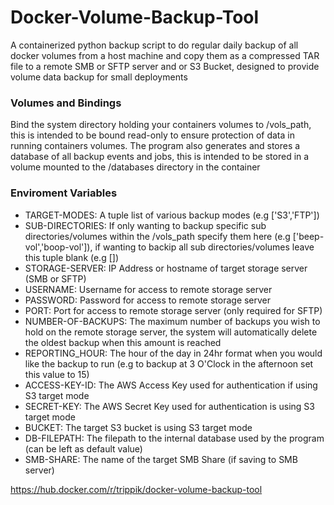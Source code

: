 # Docker-Volume-Backup-Tool
A containerized python backup script to do regular daily backup of all docker volumes from a host machine and copy them as a compressed TAR file to a remote  SMB or SFTP server and or S3 Bucket, designed to provide volume data backup for small deployments

### Volumes and Bindings
Bind the system directory holding your containers volumes to /vols_path, this is intended to be bound read-only to ensure protection of data in running containers volumes.
The program also generates and stores a database of all backup events and jobs, this is intended to be stored in a volume mounted to the /databases directory in the container

### Enviroment Variables
- TARGET-MODES: A tuple list of various backup modes (e.g ['S3','FTP'])
- SUB-DIRECTORIES: If only wanting to backup specific sub directories/volumes within the /vols_path specify them here (e.g ['beep-vol','boop-vol']), if wanting to backip all sub directories/volumes leave this tuple blank (e.g [])
- STORAGE-SERVER: IP Address or hostname of target storage server (SMB or SFTP)
- USERNAME: Username for access to remote storage server
- PASSWORD: Password for access to remote storage server
- PORT: Port for access to remote storage server (only required for SFTP)
- NUMBER-OF-BACKUPS: The maximum number of backups you wish to hold on the remote storage server, the system will automatically delete the oldest backup when this amount is reached
- REPORTING_HOUR: The hour of the day in 24hr format when you would like the backup to run (e.g to backup at 3 O'Clock in the afternoon set this value to 15)
- ACCESS-KEY-ID: The AWS Access Key used for authentication if using S3 target mode
- SECRET-KEY: The AWS Secret Key used for authentication is using S3 target mode
- BUCKET: The target S3 bucket is using S3 target mode
- DB-FILEPATH: The filepath to the internal database used by the program (can be left as default value)
- SMB-SHARE: The name of the target SMB Share (if saving to SMB server)

https://hub.docker.com/r/trippik/docker-volume-backup-tool
